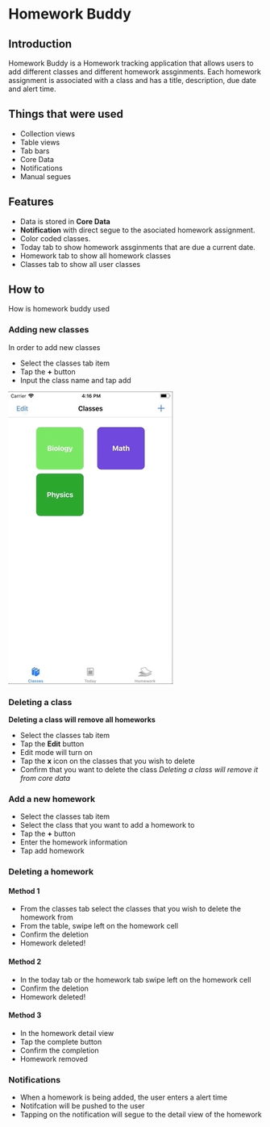 #  Homework Buddy

## Introduction
Homework Buddy is a Homework tracking application that allows users to add different classes and different homework assginments. Each homework assignment is associated with a class and has a title, description, due date and alert time.


## Things that were used
* Collection views
* Table views
* Tab bars
* Core Data
* Notifications
* Manual segues

## Features
* Data is stored in **Core Data**
* **Notification** with direct segue to the asociated homework assignment.
* Color coded classes.
* Today tab to show homework assginments that are due a current date.
* Homework tab to show all homework classes
* Classes tab to show all user classes

## How to
How is homework buddy used

### Adding new classes
In order to add new classes
* Select the classes tab item
* Tap the **+** button
* Input the class name and tap add

![Alt Text](https://github.com/jir-f/Homework-Buddy/raw/master/Gifs/Add-Class.gif)


### Deleting a class
**Deleting a class will remove all homeworks**
* Select the classes tab item
* Tap the **Edit** button
* Edit mode will turn on
* Tap the **x** icon on the classes that you wish to delete
* Confirm that you want to delete the class
*Deleting a class will remove it from core data*


### Add a new homework
* Select the classes tab item
* Select the class that you want to add a homework to
* Tap the **+** button
* Enter the homework information
* Tap add homework

### Deleting a homework
#### Method 1
* From the classes tab select the classes that you wish to delete the homework from
* From the table, swipe left on the homework cell
* Confirm the deletion
* Homework deleted!

#### Method 2
* In the today tab or the homework tab swipe left on the homework cell
* Confirm the deletion
* Homework deleted!


#### Method 3
* In the homework detail view
* Tap the complete button 
* Confirm the completion
* Homework removed


### Notifications
* When a homework is being added, the user enters a alert time
* Notifcation will be pushed to the user 
* Tapping on the notification will segue to the detail view of the homework

